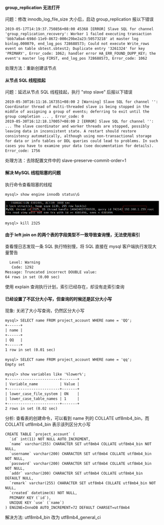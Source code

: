 #### group_replication 无法打开

问题：修改 innodb_log_file_size 大小后，启动 group_replication 报以下错误

```
2019-05-17T14:19:37.750856+08:00 45368 [ERROR] Slave SQL for channel 'group_replication_recovery': Worker 1 failed executing transaction 'bbb7a0a4-698d-11e9-8672-000c29be2a23:50573218' at master log binlog.000079, end_log_pos 728688573; Could not execute Write_rows event on table sbtest.sbtest2; Duplicate entry '3261324' for key 'PRIMARY', Error_code: 1062; handler error HA_ERR_FOUND_DUPP_KEY; the event's master log FIRST, end_log_pos 728688573, Error_code: 1062
```

处理方法：重新创建该节点

#### 从节点 SQL 线程挂起

问题：延迟从节点 SQL 线程挂起，执行 "stop slave" 后报以下错误

```
2019-05-30T16:11:16.167351+08:00 2 [Warning] Slave SQL for channel '': Coordinator thread of multi-threaded slave is being stopped in the middle of assigning a group of events; deferring to exit until the group completion ... , Error_code: 0
2019-05-30T16:12:18.170057+08:00 2 [ERROR] Slave SQL for channel '': ... The slave coordinator and worker threads are stopped, possibly leaving data in inconsistent state. A restart should restore consistency automatically, although using non-transactional storage for data or info tables or DDL queries could lead to problems. In such cases you have to examine your data (see documentation for details). Error_code: 1756
```

处理方法：去除配置文件中的 slave-preserve-commit-order=1

#### 解决 MySQL 线程阻塞的问题

执行命令查看阻塞的线程

```
mysql> show engine innodb status\G
```

![1562046164333](assets/1562046164333.png)

```
mysql> kill 2325
```

#### 由于 left join on 的两个表的字段类型不一致导致查询慢，无法使用索引

查看慢日志发现一条 SQL 执行特别慢，将 SQL 直接在 mysql 客户端执行发现大量警告

```
  Level: Warning
   Code: 1292
Message: Truncated incorrect DOUBLE value: 
64 rows in set (0.00 sec)
```

使用 explain 查询执行计划，索引已经存在，却没有走索引查询

#### 已经设置了不区分大小写，但查询的时候还是区分大小写

现象: 关闭了大小写查询，仍然区分大小写

```
mysql> SELECT name FROM project_account WHERE name = 'QQ';
+------+
| name |
+------+
| QQ   |
+------+
1 row in set (0.01 sec)

mysql> SELECT name FROM project_account WHERE name = 'qq';
Empty set

mysql> show variables like '%lower%';
+------------------------+-------+
| Variable_name          | Value |
+------------------------+-------+
| lower_case_file_system | ON    |
| lower_case_table_names | 1     |
+------------------------+-------+
2 rows in set (0.02 sec)
```

分析: 查看表的创建命令，可以看到 name 列的 COLLATE utf8mb4_bin，而 COLLATE utf8mb4_bin 表示该列区分大小写

```
CREATE TABLE `project_account` (
  `id` int(11) NOT NULL AUTO_INCREMENT,
  `name` varchar(255) CHARACTER SET utf8mb4 COLLATE utf8mb4_bin NOT NULL,
  `username` varchar(200) CHARACTER SET utf8mb4 COLLATE utf8mb4_bin NOT NULL,
  `password` varchar(200) CHARACTER SET utf8mb4 COLLATE utf8mb4_bin NOT NULL,
  `addr` varchar(200) CHARACTER SET utf8mb4 COLLATE utf8mb4_bin DEFAULT NULL,
  `remark` varchar(255) CHARACTER SET utf8mb4 COLLATE utf8mb4_bin NOT NULL,
  `created` datetime(6) NOT NULL,
  PRIMARY KEY (`id`),
  UNIQUE KEY `use` (`name`)
) ENGINE=InnoDB AUTO_INCREMENT=72 DEFAULT CHARSET=utf8mb4 
```

 解决方法: utf8mb4_bin 改为 utf8mb4_general_ci